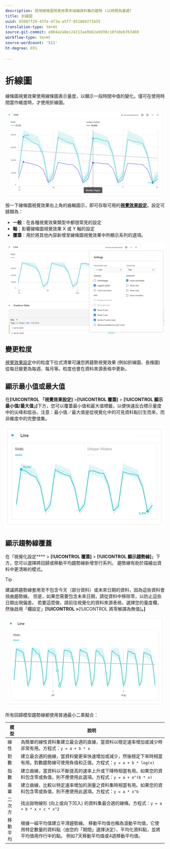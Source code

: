 ```yaml
---
description: 使用線條圖視覺效果來描繪資料集的趨勢 (以時間為基礎)
title: 折線圖
uuid: 0508ff29-43fe-4f3a-a5f7-051869271b55
translation-type: tm+mt
source-git-commit: e004a2a8ec24113ae8b62a9d30c10fe0eb763460
workflow-type: tm+mt
source-wordcount: '511'
ht-degree: 65%

---
```



# 折線圖

線條圖視覺效果使用線條圖表示量度，以顯示一段時間中值的變化。僅可在使用時間當作維度時，才使用折線圖。

![線條圖視覺效果](assets/line-viz.png)

按一下線條圖視覺效果右上角的齒輪圖示，即可存取可用的&#x200B;[**視覺效果設定**](freeform-analysis-visualizations.md)。設定可歸類為：

* **一般**：在各種視覺效果類型中都很常見的設定
* **軸**：影響線條圖視覺效果 X 或 Y 軸的設定
* **覆蓋**：用於將其他內容新增至線條圖視覺效果中所顯示系列的選項。

![視覺效果設定](assets/viz-settings-modal.png)

## 變更粒度

[視覺效果設定](freeform-analysis-visualizations.md)中的粒度下拉式清單可讓您將趨勢視覺效果 (例如折線圖、長條圖) 從每日變更為每週、每月等。粒度也會在資料來源表格中更新。

## 顯示最小值或最大值

在&#x200B;**[!UICONTROL 「視覺效果設定]** >**[!UICONTROL 覆蓋]** > **[!UICONTROL 顯示最小值/最大值」]**&#x200B;下方，您可以覆蓋最小值和最大值標籤，以便快速反白標示量度中的尖峰和低谷。注意：最小值／最大值是從視覺化中的可見資料點衍生而來，而非維度中的完整值集。

![顯示最小值/最大值](assets/min-max-labels.png)

## 顯示趨勢線覆蓋

在「視覺化設定&#x200B;**** > **[!UICONTROL 覆蓋]** > **[!UICONTROL 顯示趨勢線]**」下方，您可以選擇將回歸或移動平均趨勢線新增至行系列。 趨勢線有助於描繪出資料中更清晰的模式。

>[!TIP]
>
>建議將趨勢線套用至不包含今天（部分資料）或未來日期的資料，因為這些資料會扭曲趨勢線。 但是，如果您需要包含未來日期，請從資料中移除零，以防止這些日期出現偏差。 若要這麼做，請前往視覺化的資料來源表格，選擇您的量度欄，然後啟用「欄設定」**[!UICONTROL >**[!UICONTROL &#x200B;將零解譯為無值&#x200B;]**。]**

![線性趨勢線](assets/show-linear-trendline.png)

所有回歸模型趨勢線都使用普通最小二乘擬合：

| 模型 | 說明 |
| --- | --- |
| 線性 | 為簡單的線性資料集建立最合適的直線，當資料以穩定速率增加或減少時非常有用。方程式：`y = a + b * x` |
| 對數 | 建立最合適的曲線，當資料變更率快速增加或減少，然後穩定下來時相當有用。對數趨勢線可使用負值和正值。方程式：`y = a + b * log(x)` |
| 指數 | 建立曲線，當資料以不斷提高的速率上升或下降時相當有用。如果您的資料包含零或負值，則不應使用此選項。方程式：`y = a + e^(b * x)` |
| 乘冪 | 建立曲線，比較以特定速率增加的測量之資料集時相當有用。如果您的資料包含零或負值，則不應使用此選項。方程式：`y = a * x^b` |
| 二次方 | 找出拋物線形 (向上或向下凹入) 的資料集最合適的線條。方程式：`y = a + b * x + c * x^2` |
| 移動平均 | 根據一組平均值建立平滑趨勢線。 移動平均值也稱為滾動平均值，它使用特定數量的資料點（由您的「期間」選擇決定）、平均化資料點，並將平均值用作行中的點。 例如7天移動平均值或4週移動平均值。 |
